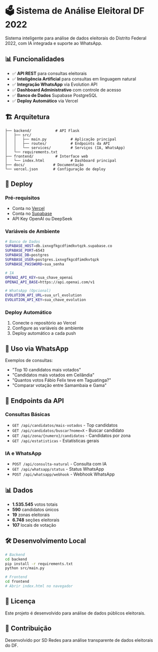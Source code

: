 # 🗳️ Sistema de Análise Eleitoral DF 2022

Sistema inteligente para análise de dados eleitorais do Distrito Federal 2022, com IA integrada e suporte ao WhatsApp.

## 📊 Funcionalidades

- ✅ **API REST** para consultas eleitorais
- ✅ **Inteligência Artificial** para consultas em linguagem natural
- ✅ **Integração WhatsApp** via Evolution API
- ✅ **Dashboard Administrativo** com controle de acesso
- ✅ **Banco de Dados** Supabase PostgreSQL
- ✅ **Deploy Automático** via Vercel

## 🏗️ Arquitetura

```
├── backend/           # API Flask
│   ├── src/
│   │   ├── main.py           # Aplicação principal
│   │   ├── routes/           # Endpoints da API
│   │   └── services/         # Serviços (IA, WhatsApp)
│   └── requirements.txt
├── frontend/          # Interface web
│   └── index.html            # Dashboard principal
├── docs/             # Documentação
└── vercel.json       # Configuração de deploy
```

## 🚀 Deploy

### Pré-requisitos
- Conta no [Vercel](https://vercel.com)
- Conta no [Supabase](https://supabase.com)
- API Key OpenAI ou DeepSeek

### Variáveis de Ambiente
```bash
# Banco de Dados
SUPABASE_HOST=db.ixnxgfkgcdfimdkvtqzk.supabase.co
SUPABASE_PORT=6543
SUPABASE_DB=postgres
SUPABASE_USER=postgres.ixnxgfkgcdfimdkvtqzk
SUPABASE_PASSWORD=sua_senha

# IA
OPENAI_API_KEY=sua_chave_openai
OPENAI_API_BASE=https://api.openai.com/v1

# WhatsApp (Opcional)
EVOLUTION_API_URL=sua_url_evolution
EVOLUTION_API_KEY=sua_chave_evolution
```

### Deploy Automático
1. Conecte o repositório ao Vercel
2. Configure as variáveis de ambiente
3. Deploy automático a cada push

## 📱 Uso via WhatsApp

Exemplos de consultas:
- "Top 10 candidatos mais votados"
- "Candidatos mais votados em Ceilândia"
- "Quantos votos Fábio Felix teve em Taguatinga?"
- "Comparar votação entre Samambaia e Gama"

## 🔗 Endpoints da API

### Consultas Básicas
- `GET /api/candidatos/mais-votados` - Top candidatos
- `GET /api/candidatos/buscar?nome=X` - Buscar candidato
- `GET /api/zona/{numero}/candidatos` - Candidatos por zona
- `GET /api/estatisticas` - Estatísticas gerais

### IA e WhatsApp
- `POST /api/consulta-natural` - Consulta com IA
- `GET /api/whatsapp/status` - Status WhatsApp
- `POST /api/whatsapp/webhook` - Webhook WhatsApp

## 📊 Dados

- **1.535.545** votos totais
- **590** candidatos únicos
- **19** zonas eleitorais
- **6.748** seções eleitorais
- **107** locais de votação

## 🛠️ Desenvolvimento Local

```bash
# Backend
cd backend
pip install -r requirements.txt
python src/main.py

# Frontend
cd frontend
# Abrir index.html no navegador
```

## 📝 Licença

Este projeto é desenvolvido para análise de dados públicos eleitorais.

## 🤝 Contribuição

Desenvolvido por SD Redes para análise transparente de dados eleitorais do DF.

